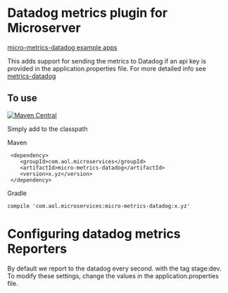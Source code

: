 # Datadog metrics plugin for Microserver

[micro-metrics-datadog example apps](https://github.com/aol/micro-server/tree/master/micro-metrics-datadog/src/test/java/app/datadog/metrics)

This adds support for sending the metrics to Datadog if an api key is provided in the application.properties file. For more detailed info see [metrics-datadog](https://github.com/coursera/metrics-datadog/)

## To use

[![Maven Central](https://maven-badges.herokuapp.com/maven-central/com.aol.microservices/micro-metrics-datadog/badge.svg)](https://maven-badges.herokuapp.com/maven-central/com.aol.microservices/micro-metrics-datadog)

Simply add to the classpath

Maven 

     <dependency>
        <groupId>com.aol.microservices</groupId>  
        <artifactId>micro-metrics-datadog</artifactId>
        <version>x.yz</version>
     </dependency>
     
Gradle

    compile 'com.aol.microservices:micro-metrics-datadog:x.yz'
    
 # Configuring datadog metrics Reporters
 
 By default we report to the datadog every second. with the tag stage:dev. To modify these settings, change the values in the application.properties file.


       
		         		  